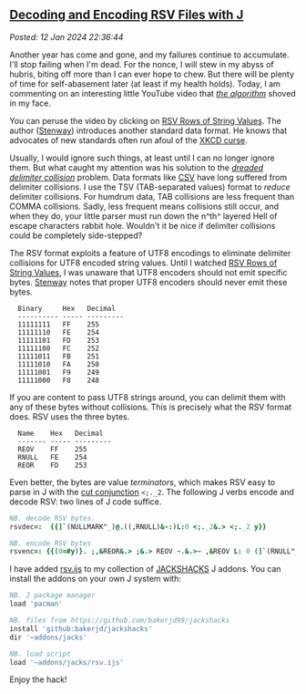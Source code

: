 
[Decoding and Encoding RSV Files with J](http://analyzethedatanotthedrivel.org/2024/01/12/decoding-and-encoding-rsv-files-with-j/)
----------------------------------------------------------------------------------------------------------------------------------

*Posted: 12 Jan 2024 22:36:44*

Another year has come and gone, and my failures continue to accumulate.
I'll stop failing when I'm dead. For the nonce, I will stew in my abyss
of hubris, biting off more than I can ever hope to chew. But there will
be plenty of time for self-abasement later (at least if my health
holds). Today, I am commenting on an interesting little YouTube video
that [*the
algorithm*](https://www.technologyreview.com/2022/09/20/1059709/youtube-algorithm-recommendations/)
shoved in my face.

You can peruse the video by clicking on [RSV Rows of String
Values](https://www.youtube.com/watch?v=tb_70o6ohMA). The author
([Stenway](https://github.com/Stenway)) introduces another standard data
format. He knows that advocates of new standards often run afoul of the
[XKCD curse](https://xkcd.com/927/).

Usually, I would ignore such things, at least until I can no longer
ignore them. But what caught my attention was his solution to the
*[dreaded delimiter collision](https://en.wikipedia.org/wiki/Delimiter)*
problem. Data formats like
[CSV](https://en.wikipedia.org/wiki/Comma-separated_values) have long
suffered from delimiter collisions. I use the TSV (TAB-separated values)
format to *reduce* delimiter collisions. For humdrum data, TAB
collisions are less frequent than COMMA collisions. Sadly, less frequent
means collisions still occur, and when they do, your little parser must
run down the n^th^ layered Hell of escape characters rabbit hole.
Wouldn't it be nice if delimiter collisions could be completely
side-stepped?

The RSV format exploits a feature of UTF8 encodings to eliminate
delimiter collisions for UTF8 encoded string values. Until I watched
[RSV Rows of String
Values](https://www.youtube.com/watch?v=tb_70o6ohMA), I was unaware that
UTF8 encoders should not emit specific bytes.
[Stenway](https://github.com/Stenway) notes that proper UTF8 encoders
should never emit these bytes.

~~~~
  Binary     Hex   Decimal
  ---------- ----- ---------
  11111111   FF    255
  11111110   FE    254
  11111101   FD    253
  11111100   FC    252
  11111011   FB    251
  11111010   FA    250
  11111001   F9    249
  11111000   F8    248
~~~~

If you are content to pass UTF8 strings around, you can delimit them
with any of these bytes without collisions. This is precisely what the
RSV format does. RSV uses the three bytes.

~~~~
  Name    Hex   Decimal
  ------- ----- ---------
  REOV    FF    255
  RNULL   FE    254
  REOR    FD    253
~~~~


Even better, the bytes are value *terminators*, which makes RSV easy to
parse in J with the [cut
conjunction](https://code.jsoftware.com/wiki/Vocabulary/semidot)
`<;._2`. The following J verbs encode and decode RSV: two lines of J
code suffice.

~~~~J
NB. decode RSV bytes.
rsvdec=:  {{]`(NULLMARK"_)@.((,RNULL)&-:)L:0 <;._2&.> <;._2 y}}

NB. encode RSV bytes
rsvenc=: {{(0=#y)}. ;,&REOR&.> ;&.> REOV -.&.>~ ,&REOV L: 0 (]`(RNULL"_))@.(NULLMARK&-:) L: 0 y}}
~~~~

I have added
[rsv.ijs](https://github.com/bakerjd99/jackshacks/blob/main/rsv.ijs) to
my collection of [JACKSHACKS](https://github.com/bakerjd99/jackshacks) J
addons. You can install the addons on your own J system with:

~~~~J
NB. J package manager
load 'pacman'

NB. files from https://github.com/bakerjd99/jackshacks
install 'github:bakerjd/jackshacks'
dir '~addons/jacks'

NB. load script
load '~addons/jacks/rsv.ijs'
~~~~

Enjoy the hack!

